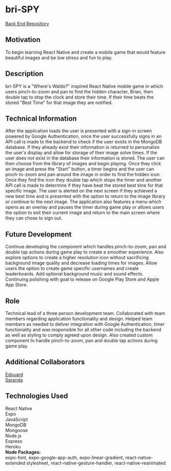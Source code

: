 # bri-SPY
[Back End Repository](https://github.com/lexi-winstanley/bri-SPYBackEnd)

## Motivation 
To begin learning React Native and create a mobile game that would feature beautiful images and be low stress and fun to play.

## Description
bri-SPY is a "Where's Waldo?" inspired React Native mobile game in which users pinch-to-zoom and pan to find the hidden character, Brian, then double tap to stop the clock and store their time. If their time beats the stored "Best Time" for that image they are notified. 

## Technical Information
After the application loads the user is presented with a sign-in screen powered by Google Authentication, once the user successfully signs in an API call is made to the backend to check if the user exists in the MongoDB database. If they already exist their information is returned to personalize the user's display and allow for storage of their image solve times. If the user does not exist in the database their information is stored. The user can then choose from the library of images and begin playing. Once they click an image and press the "Start" button, a timer begins and the user can pinch-to-zoom and pan around the image in order to find the hidden icon. Once they find the icon they double tap which stops the timer and another API call is made to determine if they have beat the stored best time for that specific image. The user is alerted on the next screen if they achieved a new best time and is presented with the option to return to the image library or continue to the next image. The application also features a menu which opens as an overlay and pauses the timer during game play or allows users the option to exit their current image and return to the main screen where they can chose to sign out. 

## Future Development
Continue developing the component which handles pinch-to-zoom, pan and double tap actions during game play to create a smoother experience. Also explore options to create a higher resolution icon without sacrificing background image quality and decrease loading times for images. Allow users the option to create game specific usernames and create leaderboards. Add optional background music and sound effects. Continuing polishing with goal to release on Google Play Store and Apple App Store.

## Role
Technical lead of a three person development team. Collaborated with team members regarding application functionality and design. Helped team members as needed to deliver integration with Google Authentication, timer functionality and was responsible for all other code including the backend as well as styling to comply agreed upon design. Also created custom component to handle pinch-to-zoom, pan and double tap actions during game play. 

## Additional Collaborators
[Edouard](https://github.com/edepaolo)
<br/>[Saranda](https://github.com/annda7)

## Technologies Used
React Native
<br/>Expo
<br/>JavaScript
<br/>MongoDB
<br/>Mongoose
<br/>Node.js
<br/>Express
<br/>Heroku
<br/>**Node Packages:** 
<br/>expo-font, expo-google-app-auth, expo-linear-gradient, react-native-extended stylesheet, react-native-gesture-handler, react-native-reanimated
